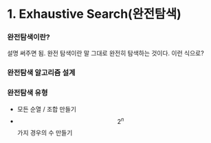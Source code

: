 # 1. Exhaustive Search\(완전탐색\)

### 완전탐색이란?

설명 써주면 됨. 완전 탐색이란 말 그대로 완전히 탐색하는 것이다. 이런 식으로?

### 완전탐색 알고리즘 설계

### 완전탐색 유형

* 모든 순열 / 조합 만들기
* $$2^n$$  가지 경우의 수 만들기



